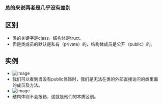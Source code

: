 ### 总的来说两者是几乎没有差别
## 区别
- 类的关键字是class，结构体是truct。
- 但是类成员的默认是私有（private）的，结构体成员是公开（public）的。
## 实例
- ![image](https://user-images.githubusercontent.com/109637491/221407611-cae322f5-44c4-4019-a70e-329838f78d35.png)
- 我们可以看到当没有public修饰时，我们是无法在类的外部直接访问的类里面的成员及方法。
- ![image](https://user-images.githubusercontent.com/109637491/221407780-da33c9d7-4c70-4f7c-add6-6f1bed52f314.png)
- 结构体则不会报错，这就是他们的本质区别。
